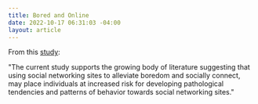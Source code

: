 ```yaml
---
title: Bored and Online
date: 2022-10-17 06:31:03 -04:00
layout: article
---
```


F﻿rom this [study](https://pubmed.ncbi.nlm.nih.gov/31978836/):



"﻿The current study supports the growing body of literature suggesting that using social networking sites to alleviate boredom and socially connect, may place individuals at increased risk for developing pathological tendencies and patterns of behavior towards social networking sites."